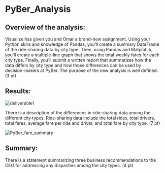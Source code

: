 # PyBer_Analysis
## Overview of the analysis:
Visualize has given you and Omar a brand-new assignment. Using your Python skills and knowledge of Pandas, you’ll create a summary DataFrame of the ride-sharing data by city type. Then, using Pandas and Matplotlib, you’ll create a multiple-line graph that shows the total weekly fares for each city type. Finally, you’ll submit a written report that summarizes how the data differs by city type and how those differences can be used by decision-makers at PyBer.
The purpose of the new analysis is well defined. (3 pt)

## Results:


![deliverable1](https://user-images.githubusercontent.com/93004710/151671249-08d06a5f-21ea-4eec-b3f9-f3672f622afa.png)


There is a description of the differences in ride-sharing data among the different city types. Ride-sharing data include the total rides, total drivers, total fares, average fare per ride and driver, and total fare by city type. (7 pt)


![PyBer_fare_summary](https://user-images.githubusercontent.com/93004710/151671173-c3d92750-edf2-48bd-8a62-cb2a8ec3137f.png)

## Summary:

There is a statement summarizing three business recommendations to the CEO for addressing any disparities among the city types. (4 pt)
